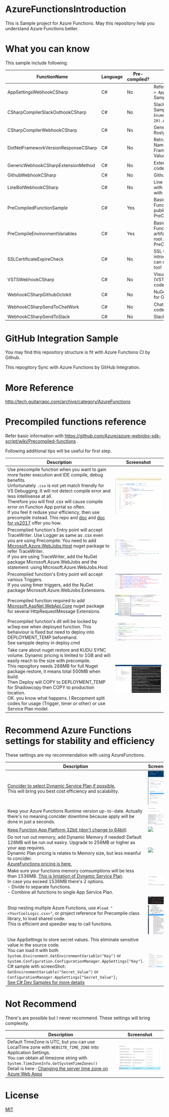 # AzureFunctionsIntroduction

This is Sample project for Azure Functions. May this repository help you understand Azure Functions better.

# What you can know

This sample include following.

FunctionName | Language | Pre-compiled? | Description
---- | ---- | ----  | ----
AppSettingsWebhookCSharp | C# | No | Reference ```Application Settings > App Setting``` of Web Apps Sample code.
CSharpCompilerSlackOuthookCSharp | C# | No | Slack C# Code Roslyn Evaluation Sample. (```@C#: Enumerable.Range(10, 20).Aggregate((x, y) => x + y)```)
CSharpCompilerWebhookCSharp | C# | No | Generic Webhook C# Code Roslyn Evaluation Sample.
DotNetFrameworkVersionResponseCSharp | C# | No | Retrurn .NET Framework Friendly Name by passing .NET Framework Release Registry Value.
GenericWebhookCSharpExtensionMethod | C# | No | Extension Method usage Sample code.
GithubWebhookCSharp | C# | No | Github Webhook Sample code.
LineBotWebhookCSharp | C# | No | Line Bot Webhook Sample code with Emergency Evacuation info with sent info.
PreCompiledFunctionSample | C# | Yes | Basic sample of PreCompiled Function. Build artifact will published right under root as PreCompiledFunctionSample.
PreCompileEnvironmentVariables | C# | Yes | Basic sample of PreCompiled Function with Logger. Build artifact will published right under root as PreCompileEnvironmentVariables.
SSLCertificateExpireCheck | C# | No | SSL Certificate Checker. Often introduce in AWS Lambda but you can do with C# + AzureFucntions, too! 
VSTSWebhookCSharp | C# | No | Visual Studio Team Service (VSTS) Webhook trigger Sample code.
WebhookCSharpGithubOctokit | C# | No | NuGet package reference sample for Octokit.
WebhookCSharpSendToChatWork | C# | No | Chatwork Notification Sample code.
WebhookCSharpSendToSlack | C# | No | Slack Notification Sample code.

# GitHub Integration Sample

You may find this repository structure is fit with Azure Functions CI by Github.

This repogitory Sync with Azure Functions by GitHub Integration.

# More Reference

http://tech.guitarrapc.com/archive/category/AzureFunctions

# Precompiled functions reference

Refer basic information with https://github.com/Azure/azure-webjobs-sdk-script/wiki/Precompiled-functions .

Following additional tips will be useful for first step.

Description | Screenshot
---- | ----
Use precompile function when you want to gain more faster execution and IDE compile, debug benefits. <br/>Unfortunately `.csx` is not yet match friendly for VS Debugging. It will not detect compile error and less intellisense at all.<br/> Therefore you will find .csx will cause compile error on Function App portal so often.<br/> If you feel it reduse your efficiency, then use precompile instead. This repo and [doc](https://blogs.msdn.microsoft.com/appserviceteam/2017/03/16/publishing-a-net-class-library-as-a-function-app/) and [doc for vs2017](https://blogs.msdn.microsoft.com/webdev/2017/05/10/azure-function-tools-for-visual-studio-2017/) offer you how.| ![](images/PrecompileFunction.png)
Precomplied function's Entry point will accept TraceWriter. Use Logger as same as .csx even you are using Precompile. You need to add [Microsoft.Azure.WebJobs.Host](https://www.nuget.org/packages/Microsoft.Azure.WebJobs) nuget package to refer TraceWriter. <br/> If you are using TraceWriter, add the NuGet package Microsoft.Azure.WebJobs and the statement: using Microsoft.Azure.WebJobs.Host| ![](images/TraceWriterForPrecompiled.png)
Precompiled function's Entry point will accept various Triggers. <br/>If you using timer triggers, add the NuGet package Microsoft.Azure.WebJobs.Extensions. | ![](images/PrecompileTrigger.png)
Precompiled function required to add [Microsoft.AspNet.WebApi.Core](https://www.nuget.org/packages/microsoft.aspnet.webapi.core/) nuget package for several HttpRequestMessage Extensions. | ![](images/HttpRequestMessageExtensions.png)
Precompiled function's dll will be locked by w3wp.exe when deployed function. This behaiviour is fixed but need to deploy into DEPLOYMENT_TEMP beforehand. <br/> See sampple deploy in deploy.cmd | ![](images/PrecompileDeployToTemp.png)
Take care about nuget restore and KUDU SYNC volume. Dynamic pricing is limited to 1GB and will easily reach to the size with precompile.<br/>This repogitory needs 288MB for full Nuget package restore, it means total 500MB when build. <br/>Then Deploy will COPY to DEPLOYMENT_TEMP for Shadowcopy then COPY to production location. <br/>OK. you know what happens. I Recopment split codes for usage (Trigger, timer or other) or use Service Plan model. | ![](images/OutOfVolume.png)

# Recommend Azure Functions settings for stability and efficiency

These settings are my recommendation with using AzureFunctions.

Description | Screenshot
---- | ----
[Concider to select Dynamic Service Plan if possible.]((https://azure.microsoft.com/en-us/documentation/articles/functions-scale/)) <br/>This will bring you best cost efficiency and scalability. | ![](images/DynamicServicePlan.png)
Keep your Azure Functions Runtime version up-to-date. Actually there's no meaning concider downtime because apply will be done in just a seconds. | ![](images/AzureFunctionsRuntimeVersionUpgrade.png)<br/>![](images/AzureFunctionsRuntimeVersion.png)
[Keep Function App Platform 32bit (don't change to 64bit)](http://stackoverflow.com/questions/36653122/is-there-any-difference-between-platform-32-bit-or-platform-64-bit-for-azure) | ![](images/PlatformSetting.png)
Do not run out memory, add Dynamic Memory if needed! Default 128MB will be run out easiry. Upgrade to 256MB or higher as your app requires.<br/> Dynamic Plan pricing is relates to Memory size, but less meanful to concider.<br/>[AzureFunctions pricing is here.](https://azure.microsoft.com/en-us/pricing/details/functions/)  | ![](images/MemoryAllocation.png)
Make sure your functions memory comsumptions will be less than 1536MB. [This is limiation of Dynamic Service Plan](https://azure.microsoft.com/en-us/documentation/articles/functions-scale/). <br/>In case you exceed 1536MB there's 2 options.<br/> - Divide to separate functions. <br/>- Combine all functions to single App Service Plan. | ![](images/DynamicServicePlanMemory.png)
Stop nesting multiple Azure Functions, use ```#load "<YourCoolLogic.csx>"```, or project reference for Precompile class library, to load shared code. <br/> This is efficient and speedier way to call functions.  | ![](images/LoadCsx.png) <br/> ![](images/ProjectReference.png)
Use AppSettings to store secret values. This eliminate sensitive value in the source code.<br/>You can load it with both ```System.Environment.GetEnvironmentVariable("Key")``` or ```System.Configuration.ConfigurationManager.AppSettings["Key"]```. <br/> C# sample with screenShot: ```GetEnvironmentVariable("Secret_Value")``` or ```ConfigurationManager.AppSettings["Secret_Value"];```<br/>[See C# Dev Samples for more details](https://azure.microsoft.com/en-us/documentation/articles/functions-reference-csharp/) | ![](images/SecretValue.png) 

# Not Recommend

There's are possible but I never recommend. These settings will bring complexity.

Description | Screenshot
---- | ----
Default TimeZone is UTC, but you can use LocalTime zone with ```WEBSITE_TIME_ZONE``` into Application Settings.<br/>You can obtain all timezone string with ```System.TimeZoneInfo.GetSystemTimeZones()``` <br/>Detail is here : [Changing the server time zone on Azure Web Apps](https://blogs.msdn.microsoft.com/tomholl/2015/04/06/changing-the-server-time-zone-on-azure-web-apps/)  | ![](images/AzureFunctionsTimeZone.png)

# License

[MIT](https://github.com/guitarrapc/AzureFunctionsIntroduction/blob/master/LICENSE)
